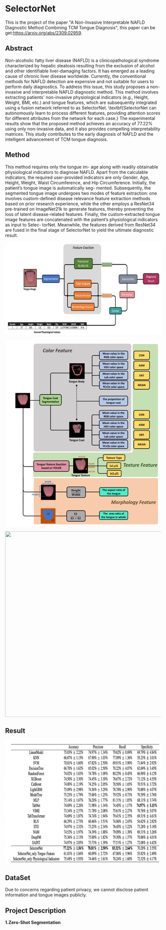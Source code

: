 # SelectorNet
This is the project of the paper "A Non-Invasive Interpretable NAFLD Diagnostic Method Combining TCM Tongue Diagnosis", this paper can be get:https://arxiv.org/abs/2309.02959.

## Abstract

Non-alcoholic fatty liver disease (NAFLD) is a clinicopathological syndrome characterized by hepatic steatosis resulting from the exclusion of alcohol and other identifiable liver-damaging factors. It has emerged as a leading cause of chronic liver disease worldwide. Currently, the conventional methods for NAFLD detection are expensive and not suitable for users to perform daily diagnostics. To address this issue, this study proposes a non-invasive and interpretable NAFLD diagnostic method. This method involves extracting patients' non-invasive physiological indicators (e.g., Height, Weight, BMI, etc.) and tongue features, which are subsequently integrated using a fusion network referred to as SelectorNet. \textbf{SelectorNet can autonomously learn to process different features, providing attention scores for different attributes from the network for each case.} The experimental results show that the proposed method achieves an accuracy of 77.22\% using only non-invasive data, and it also provides compelling interpretability matrices. This study contributes to the early diagnosis of NAFLD and the intelligent advancement of TCM tongue diagnosis.

## Method

This method requires only the tongue im- age along with readily obtainable physiological indicators to diagnose NAFLD. Apart from the calculable indicators, the required user-provided indicators are only Gender, Age, Height, Weight, Waist Circumference, and Hip Circumference. Initially, the patient’s tongue image is automatically seg- mented. Subsequently, the segmented tongue image undergoes two modes of feature extraction: one involves custom-defined disease relevance feature extraction methods based on prior research experience, while the other employs a ResNet34 pre-trained on ImageNet21k to generate features, thereby preventing the loss of latent disease-related features. Finally, the custom-extracted tongue image features are concatenated with the patient’s physiological indicators as input to Selec- torNet. Meanwhile, the features derived from ResNet34 are fused in the final stage of SelectorNet to yield the ultimate diagnostic result.

<p align="center">
    <img src="https://github.com/cshan-github/SelectorNet/blob/main/0.jpg" width="600" height="300">
  
<p align="center">
    <img src="https://github.com/cshan-github/SelectorNet/blob/main/1.jpg" width="500" height="600">

<p align="center">
    <img src="https://github.com/cshan-github/SelectorNet/blob/main/2.jpg" width="800" height="600">

## Result 

<p align="center">
    <img src="https://github.com/cshan-github/SelectorNet/blob/main/result.jpg" width="800" height="400">

## DataSet

Due to concerns regarding patient privacy, we cannot disclose patient information and tongue images publicly.

## Project Description

**1.Zero-Shot Segmentation**
